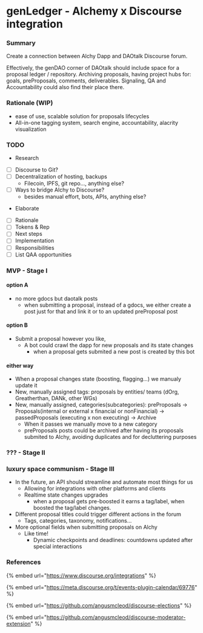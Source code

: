 # genLedger - Alchemy x Discourse integration

### Summary

Create a connection between Alchy Dapp and DAOtalk Discourse forum.

Effectively, the genDAO corner of DAOtalk should include space for a proposal ledger / repository. Archiving proposals, having project hubs for: goals, preProposals, comments, deliverables. Signaling, QA and Accountability could also find their place there.

### Rationale \(WIP\)

* ease of use, scalable solution for proposals lifecycles
* All-in-one tagging system, search engine, accountability, alacrity visualization

### TODO

* Research 
* [ ] Discourse to Git? 
* [ ] Decentralization of hosting, backups
  * Filecoin, IPFS, git repo..., anything else?
* [ ] Ways to bridge Alchy to Discourse? 
  * besides manual effort, bots, APIs, anything else?
* Elaborate
* [ ] Rationale 
* [ ] Tokens & Rep
* [ ] Next steps
* [ ] Implementation
* [ ] Responsibilities 
* [ ] List QAA opportunities 

### MVP - Stage I

#### option A

* no more gdocs but daotalk posts
  * when submitting a proposal, instead of a gdocs, we either create a post just for that and link it or to an updated preProposal post

#### option B

* Submit a proposal however you like,
  * A bot could crawl the dapp for new proposals and its state changes 
    * when a proposal gets submited a new post is created by this bot

#### either way

* When a proposal changes state \(boosting, flagging...\) we manualy update it
* New, manually assigned tags: proposals by entities/ teams \(dOrg, Greatherthan, DANk, other WGs\)
* New, manually assigned, categories\(subcategories\): preProposals -&gt; Proposals\(internal or external x financial or nonFinancial\) -&gt; passedProposals \(executing x non executing\) -&gt; Archive
  * When it passes we manually move to a new category 
  * preProposals posts could be archived after having its proposals submited to Alchy, avoiding duplicates and for decluttering purposes

### ??? - Stage II

### luxury space communism - Stage III

* In the future, an API should streamline and automate most things for us
  * Allowing for integrations with other platforms and clients
  * Realtime state changes upgrades
    * when a proposal gets pre-boosted it earns a tag/label, when boosted the tag/label changes.
* Different proposal titles could trigger different actions in the forum 
  * Tags, categories, taxonomy, notifications...
* More optional fields when submitting proposals on Alchy
  * Like time! 
    * Dynamic checkpoints and deadlines: countdowns updated after special interactions

### References

{% embed url="https://www.discourse.org/integrations" %}

{% embed url="https://meta.discourse.org/t/events-plugin-calendar/69776" %}

{% embed url="https://github.com/angusmcleod/discourse-elections" %}

{% embed url="https://github.com/angusmcleod/discourse-moderator-extension" %}










